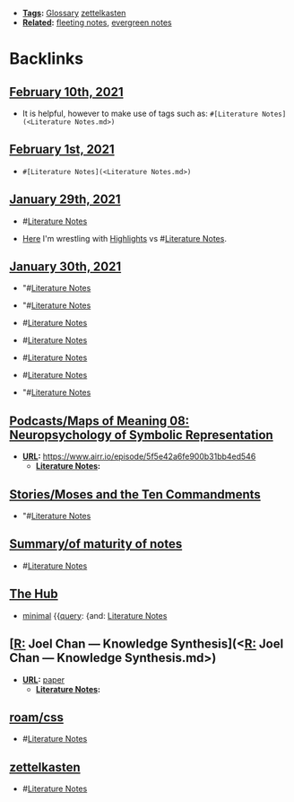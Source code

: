 - **[Tags](<Tags.md>):** [Glossary](<Glossary.md>) [zettelkasten](<zettelkasten.md>)
- **[Related](<Related.md>):** [fleeting notes](<fleeting notes.md>), [evergreen notes](<evergreen notes.md>)

# Backlinks
## [February 10th, 2021](<February 10th, 2021.md>)
- It is helpful, however to make use of tags such as: `#[Literature Notes](<Literature Notes.md>)`

## [February 1st, 2021](<February 1st, 2021.md>)
- `#[Literature Notes](<Literature Notes.md>)`

## [January 29th, 2021](<January 29th, 2021.md>)
- #[Literature Notes](<Literature Notes.md>)

- [Here](((V25q7bipU))) I'm wrestling with [Highlights](<Highlights.md>) vs #[Literature Notes](<Literature Notes.md>).

## [January 30th, 2021](<January 30th, 2021.md>)
- "#[Literature Notes](<Literature Notes.md>)

- "#[Literature Notes](<Literature Notes.md>)

- #[Literature Notes](<Literature Notes.md>)

- #[Literature Notes](<Literature Notes.md>)

- #[Literature Notes](<Literature Notes.md>)

- #[Literature Notes](<Literature Notes.md>)

- "#[Literature Notes](<Literature Notes.md>)

## [Podcasts/Maps of Meaning 08: Neuropsychology of Symbolic Representation](<Podcasts/Maps of Meaning 08: Neuropsychology of Symbolic Representation.md>)
- **[URL](<URL.md>):** https://www.airr.io/episode/5f5e42a6fe900b31bb4ed546
    - **[Literature Notes](<Literature Notes.md>):**

## [Stories/Moses and the Ten Commandments](<Stories/Moses and the Ten Commandments.md>)
- "#[Literature Notes](<Literature Notes.md>)

## [Summary/of maturity of notes](<Summary/of maturity of notes.md>)
- #[Literature Notes](<Literature Notes.md>)

## [The Hub](<The Hub.md>)
- [minimal](<minimal.md>) {{[query](<query.md>): {and: [Literature Notes](<Literature Notes.md>)

## [[R:](<[R:.md>) Joel Chan — Knowledge Synthesis](<[R:](<R:.md>) Joel Chan — Knowledge Synthesis.md>)
- **[URL](<URL.md>):** [paper](https://oasislab.pubpub.org/pub/54t0y9mk/release/2)
    - **[Literature Notes](<Literature Notes.md>):**

## [roam/css](<roam/css.md>)
- #[Literature Notes](<Literature Notes.md>)

## [zettelkasten](<zettelkasten.md>)
- #[Literature Notes](<Literature Notes.md>)

